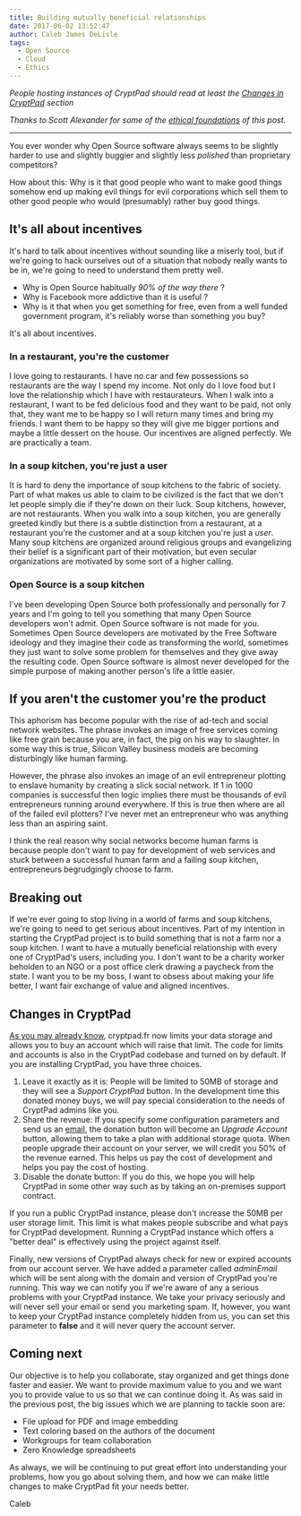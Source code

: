 ```yaml
---
title: Building mutually beneficial relationships
date: 2017-06-02 13:52:47
author: Caleb James DeLisle
tags:
  - Open Source
  - Cloud
  - Ethics
---
```

 
*People hosting instances of CryptPad should read at least the
[Changes in CryptPad](/2017/06/02/Building-mutually-beneficial-relationships/#Changes-in-CryptPad)
section*
 
*Thanks to Scott Alexander for some of the
[ethical foundations](http://slatestarcodex.com/2014/07/30/meditations-on-moloch/)
of this post.*
 
---
 
You ever wonder why Open Source software always seems to be slightly harder
to use and slightly buggier and slightly less *polished* than proprietary
competitors?
 
How about this: Why is it that good people who want to make good things somehow
end up making evil things for evil corporations which sell them to other good
people who would (presumably) rather buy good things.


## It's all about incentives
 
It's hard to talk about incentives without sounding like a miserly tool, but if
we're going to hack ourselves out of a situation that nobody really wants to be in,
we're going to need to understand them pretty well.
 
* Why is Open Source habitually *90% of the way there* ?
* Why is Facebook more addictive than it is useful ?
* Why is it that when you get something for free, even from a well funded
government program, it's reliably worse than something you buy?
 
It's all about incentives.
 
### In a restaurant, you're the customer
 
I love going to restaurants. I have no car and few possessions so restaurants are
the way I spend my income. Not only do I love food but I love the relationship
which I have with restaurateurs. When I walk into a restaurant, I want to be fed
delicious food and they want to be paid, not only that, they want me to be happy
so I will return many times and bring my friends. I want them to be happy so they
will give me bigger portions and maybe a little dessert on the house. Our
incentives are aligned perfectly. We are practically a team.

### In a soup kitchen, you're just a user

It is hard to deny the importance of soup kitchens to the fabric of society.
Part of what makes us able to claim to be civilized is the fact that we don't let
people simply die if they're down on their luck. Soup kitchens, however, are not
restaurants. When you walk into a soup kitchen, you are generally greeted kindly
but there is a subtle distinction from a restaurant, at a restaurant you're the
customer and at a soup kitchen you're just a *user*. Many soup kitchens are
organized around religious groups and  evangelizing their belief is a significant
part of their motivation, but even secular organizations are motivated by some
sort of a higher calling.

### Open Source is a soup kitchen

I've been developing Open Source both professionally and personally for 7 years
and I'm going to tell you something that many Open Source developers won't admit.
Open Source software is not made for you. Sometimes Open Source developers are
motivated by the Free Software ideology and they imagine their code as
transforming the world, sometimes they just want to solve some problem for
themselves and they give away the resulting code. Open Source software is almost
never developed for the simple purpose of making another person's life a little
easier.
 
## If you aren't the customer you're the product
 
This aphorism has become popular with the rise of ad-tech and social network
websites. The phrase invokes an image of free services coming like free grain
because you are, in fact, the pig on his way to slaughter. In some way this is
true, Silicon Valley business models are becoming disturbingly like human
farming.

However, the phrase also invokes an image of an evil entrepreneur plotting to
enslave humanity by creating a slick social network. If 1 in 1000 companies is
successful then logic implies there must be thousands of evil entrepreneurs
running around everywhere. If this is true then where are all of the failed
evil plotters? I've never met an entrepreneur who was anything less than an
aspiring saint.
 
I think the real reason why social networks become human farms is because people
don't want to pay for development of web services and stuck between a successful
human farm and a failing soup kitchen, entrepreneurs begrudgingly choose to farm.
 
## Breaking out
 
If we're ever going to stop living in a world of farms and soup kitchens, we're
going to need to get serious about incentives. Part of my intention in starting
the CryptPad project is to build something that is not a farm nor a soup kitchen.
I want to have a mutually beneficial relationship with every one of CryptPad's
users, including you. I don't want to be a charity worker beholden to an NGO or
a post office clerk drawing a paycheck from the state. I want you to be my boss,
I want to obsess about making your life better, I want fair exchange of value
and aligned incentives.
 
## Changes in CryptPad
 
[As you may already know](/2017/05/23/CryptPad-use-it-love-it-support-it/),
cryptpad.fr now limits your data storage and allows you to buy an account which
will raise that limit. The code for limits and accounts is also in the CryptPad
codebase and turned on by default. If you are installing CryptPad, you have
three choices.

1. Leave it exactly as it is: People will be limited to 50MB of storage and they
will see a *Support CryptPad* button. In the development time this donated money
buys, we will pay special consideration to the needs of CryptPad admins like you.
2. Share the revenue: If you specify some configuration parameters and send us
an [email](mailto:sales@cryptpad.fr), the donation button will become an
*Upgrade Account* button, allowing them to take a plan with additional storage
quota. When people upgrade their account on your server, we will credit you 50%
of the revenue earned. This helps us pay the cost of development and helps you
pay the cost of hosting.
3. Disable the donate button: If you do this, we hope you will help CryptPad in
some other way such as by taking an on-premises support contract.

If you run a public CryptPad instance, please don't increase the 50MB per user
storage limit. This limit is what makes people subscribe and what pays for
CryptPad development. Running a CryptPad instance which offers a "better deal"
is effectively using the project against itself.

Finally, new versions of CryptPad always check for new or expired accounts from
our account server. We have added a parameter called *adminEmail* which will be
sent along with the domain and version of CryptPad you're running. This way we
can notify you if we're aware of any a serious problems with your CryptPad
instance. We take your privacy seriously and will never sell your email or send
you marketing spam. If, however, you want to keep your CryptPad instance
completely  hidden from us, you can set this parameter to **false** and it will
never query the account server.
 
## Coming next
 
Our objective is to help you collaborate, stay organized and get things done
faster and easier. We want to provide maximum value to you and we want you to
provide value to us so that we can continue doing it. As was said in the
previous post, the big issues which we are planning to tackle soon are:
 
* File upload for PDF and image embedding
* Text coloring based on the authors of the document
* Workgroups for team collaboration
* Zero Knowledge spreadsheets
 
As always, we will be continuing to put great effort into understanding your
problems, how you go about solving them, and how we can make little changes to
make CryptPad fit your needs better.
 
Caleb
 
